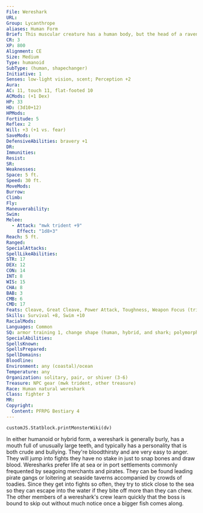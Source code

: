 ```yaml
---
File: Wereshark
URL: 
Group: Lycanthrope
aliases: Human Form
Brief: This muscular creature has a human body, but the head of a ravenous shark, complete with jet-black eyes and razorlike teeth.
CR: 3
XP: 800
Alignment: CE
Size: Medium
Type: humanoid
SubType: (human, shapechanger)
Initiative: 1
Senses: low-light vision, scent; Perception +2
Aura: 
AC: 11, touch 11, flat-footed 10
ACMods: (+1 Dex)
HP: 33
HD: (3d10+12)
HPMods: 
Fortitude: 5
Reflex: 2
Will: +3 (+1 vs. fear)
SaveMods: 
DefensiveAbilities: bravery +1
DR: 
Immunities: 
Resist: 
SR: 
Weaknesses: 
Space: 5 ft.
Speed: 30 ft.
MoveMods: 
Burrow: 
Climb: 
Fly: 
Maneuverability: 
Swim: 
Melee: 
  - Attack: "mwk trident +9"
    Effect: "1d8+3"
Reach: 5 ft.
Ranged: 
SpecialAttacks: 
SpellLikeAbilities: 
STR: 17
DEX: 12
CON: 14
INT: 8
WIS: 15
CHA: 8
BAB: 3
CMB: 6
CMD: 17
Feats: Cleave, Great Cleave, Power Attack, Toughness, Weapon Focus (trident)
Skills: Survival +8, Swim +10
RacialMods: 
Languages: Common
SQ: armor training 1, change shape (human, hybrid, and shark; polymorph), lycanthropic empathy (sharks and dire sharks)
SpecialAbilities: 
SpellsKnown: 
SpellsPrepared: 
SpellDomains: 
Bloodline: 
Environment: any (coastal)/ocean
Temperature: any
Organization: solitary, pair, or shiver (3-6)
Treasure: NPC gear (mwk trident, other treasure)
Race: Human natural wereshark
Class: fighter 3
MR: 
Copyright:
  Content: PFRPG Bestiary 4
---
```

```dataviewjs
customJS.Statblock.printMonsterWiki(dv)
```
In either humanoid or hybrid form, a wereshark is generally burly, has a mouth full of unusually large teeth, and typically has a personality that is both crude and bullying. They're bloodthirsty and are very easy to anger. They will jump into fights they have no stake in just to snap bones and draw blood. Weresharks prefer life at sea or in port settlements commonly frequented by seagoing merchants and pirates. They can be found leading pirate gangs or loitering at seaside taverns accompanied by crowds of toadies. Since they get into fights so often, they try to stick close to the sea so they can escape into the water if they bite off more than they can chew. The other members of a wereshark's crew learn quickly that the boss is bound to skip out without much notice once a bigger fish comes along.
